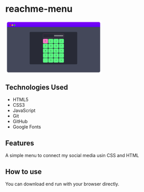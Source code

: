 # reachme-menu

<img align="center" width="60%" margin-bottom="80px" src="https://github.com/FelipeFeitosaDev/calculator/blob/master/assets/img/calculator-cover.png" style="max-width:100%;">

## Technologies Used

* HTML5
* CSS3
* JavaScript
* Git
* GitHub
* Google Fonts

## Features

A simple menu to connect my social media usin CSS and HTML

## How to use

You can download end run with your browser directly.
